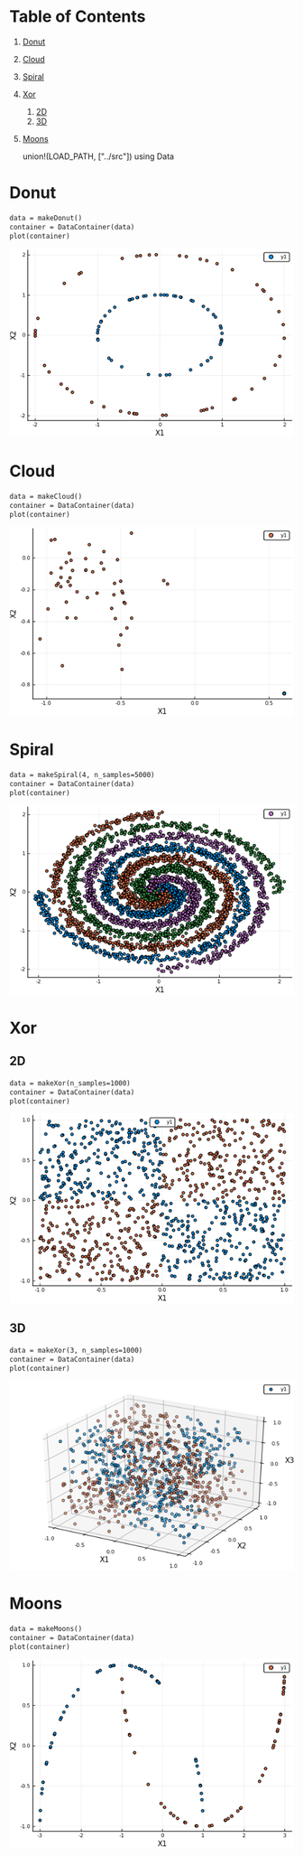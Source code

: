 
# Table of Contents

1.  [Donut](#org4f12530)
2.  [Cloud](#org15d1cf1)
3.  [Spiral](#org2dfa5c5)
4.  [Xor](#org6796fcf)
    1.  [2D](#org4f74a5e)
    2.  [3D](#org5c9caa7)
5.  [Moons](#orgd145a6b)

    union!(LOAD_PATH, ["../src"])
    using Data


<a id="org4f12530"></a>

# Donut

    data = makeDonut()
    container = DataContainer(data)
    plot(container)

![img](images/donut.png)


<a id="org15d1cf1"></a>

# Cloud

    data = makeCloud()
    container = DataContainer(data)
    plot(container)

![img](images/cloud.png)


<a id="org2dfa5c5"></a>

# Spiral

    data = makeSpiral(4, n_samples=5000)
    container = DataContainer(data)
    plot(container)

![img](images/spiral.png)


<a id="org6796fcf"></a>

# Xor


<a id="org4f74a5e"></a>

## 2D

    data = makeXor(n_samples=1000)
    container = DataContainer(data)
    plot(container)

![img](images/xor.png)


<a id="org5c9caa7"></a>

## 3D

    data = makeXor(3, n_samples=1000)
    container = DataContainer(data)
    plot(container)

![img](images/xor_3d.png)


<a id="orgd145a6b"></a>

# Moons

    data = makeMoons()
    container = DataContainer(data)
    plot(container)

![img](images/moons.png)

